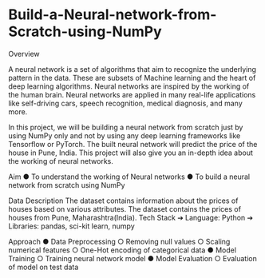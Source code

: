 # Build-a-Neural-network-from-Scratch-using-NumPy


Overview


A neural network is a set of algorithms that aim to recognize the underlying pattern in
the data. These are subsets of Machine learning and the heart of deep learning
algorithms. Neural networks are inspired by the working of the human brain.
Neural networks are applied in many real-life applications like self-driving cars, speech
recognition, medical diagnosis, and many more.

In this project, we will be building a neural network from scratch just by using NumPy
only and not by using any deep learning frameworks like Tensorflow or PyTorch. The
built neural network will predict the price of the house in Pune, India. This project will
also give you an in-depth idea about the working of neural networks.

Aim
● To understand the working of Neural networks
● To build a neural network from scratch using NumPy

Data Description
The dataset contains information about the prices of houses based on various
attributes. The dataset contains the prices of houses from Pune, Maharashtra(India).
Tech Stack
➔ Language: Python
➔ Libraries: pandas, sci-kit learn, numpy

Approach
● Data Preprocessing
○ Removing null values
○ Scaling numerical features
○ One-Hot encoding of categorical data
● Model Training
○ Training neural network model
● Model Evaluation
○ Evaluation of model on test data


